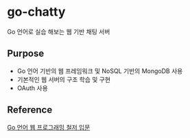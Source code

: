 # go-chatty

Go 언어로 실습 해보는 웹 기반 채팅 서버 

## Purpose

- Go 언어 기반의 웹 프레임워크 및 NoSQL 기반의 MongoDB 사용
- 기본적인 웹 서버의 구조 학습 및 구현
- OAuth 사용

## Reference

[Go 언어 웹 프로그래밍 철저 입문](https://thebook.io/006806/)

